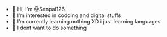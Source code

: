 - 👋 Hi, I’m @Senpai126
- 👀 I’m interested in codding and digital stuffs 
- 🌱 I’m currently learning nothing XD i just learning languages 
- 💞️ I dont want to do something 
<!---
Senpai126/Senpai126 is a ✨ special ✨ repository because its `README.md` (this file) appears on your GitHub profile.
You can click the Preview link to take a look at your changes.
--->
